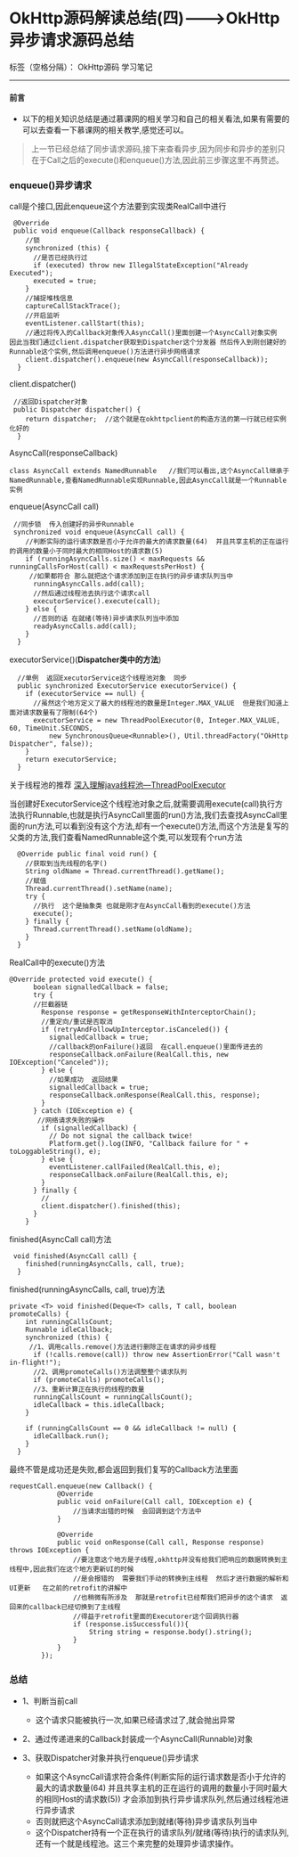 # OkHttp源码解读总结(四)--->OkHttp异步请求源码总结

标签（空格分隔）： OkHttp源码 学习笔记

---


#### 前言

* 以下的相关知识总结是通过慕课网的相关学习和自己的相关看法,如果有需要的可以去查看一下慕课网的相关教学,感觉还可以。

>上一节已经总结了同步请求源码,接下来查看异步,因为同步和异步的差别只在于Call之后的execute()和enqueue()方法,因此前三步骤这里不再赘述。

### enqueue()异步请求
call是个接口,因此enqueue这个方法要到实现类RealCall中进行
```
 @Override 
 public void enqueue(Callback responseCallback) {
    //锁
    synchronized (this) {
      //是否已经执行过  
      if (executed) throw new IllegalStateException("Already Executed");
      executed = true;
    }
    //捕捉堆栈信息
    captureCallStackTrace();
    //开启监听
    eventListener.callStart(this);
    //通过将传入的Callback对象传入AsyncCall()里面创建一个AsyncCall对象实例  因此当我们通过client.dispatcher获取到Dispatcher这个分发器 然后传入到刚创建好的Runnable这个实例,然后调用enqueue()方法进行异步网络请求
    client.dispatcher().enqueue(new AsyncCall(responseCallback));
  }
```
client.dispatcher()
```
 //返回Dispatcher对象
 public Dispatcher dispatcher() {
    return dispatcher;  //这个就是在okhttpclient的构造方法的第一行就已经实例化好的
  }
```
AsyncCall(responseCallback)
```
class AsyncCall extends NamedRunnable   //我们可以看出,这个AsyncCall继承于NamedRunnable,查看NamedRunnable实现Runnable,因此AsyncCall就是一个Runnable实例
```

enqueue(AsyncCall call)

```
 //同步锁  传入创建好的异步Runnable
 synchronized void enqueue(AsyncCall call) {
    //判断实际的运行请求数是否小于允许的最大的请求数量(64)  并且共享主机的正在运行的调用的数量小于同时最大的相同Host的请求数(5)
    if (runningAsyncCalls.size() < maxRequests && runningCallsForHost(call) < maxRequestsPerHost) {
     //如果都符合 那么就把这个请求添加到正在执行的异步请求队列当中
      runningAsyncCalls.add(call);
      //然后通过线程池去执行这个请求call
      executorService().execute(call);
    } else {
      //否则的话 在就绪(等待)异步请求队列当中添加
      readyAsyncCalls.add(call);
    }
  }
```

 executorService()(**Dispatcher类中的方法**)
 
```
  //单例  返回ExecutorService这个线程池对象  同步
  public synchronized ExecutorService executorService() {
    if (executorService == null) {
      //虽然这个地方定义了最大的线程池的数量是Integer.MAX_VALUE  但是我们知道上面对请求数量有了限制(64个)
      executorService = new ThreadPoolExecutor(0, Integer.MAX_VALUE, 60, TimeUnit.SECONDS,
          new SynchronousQueue<Runnable>(), Util.threadFactory("OkHttp Dispatcher", false));
    }
    return executorService;
  }
```
关于线程池的推荐
[深入理解java线程池—ThreadPoolExecutor][1]


当创建好ExecutorService这个线程池对象之后,就需要调用execute(call)执行方法执行Runnable,也就是执行AsyncCall里面的run()方法,我们去查找AsyncCall里面的run方法,可以看到没有这个方法,却有一个execute()方法,而这个方法是复写的父类的方法,我们查看NamedRunnable这个类,可以发现有个run方法
```
  @Override public final void run() {
    //获取到当先线程的名字()
    String oldName = Thread.currentThread().getName();
    //赋值
    Thread.currentThread().setName(name);
    try {
      //执行  这个是抽象类 也就是刚才在AsyncCall看到的execute()方法
      execute();
    } finally {
      Thread.currentThread().setName(oldName);
    }
  }
```
RealCall中的execute()方法
```
@Override protected void execute() {
      boolean signalledCallback = false;
      try {
      //拦截器链
        Response response = getResponseWithInterceptorChain();
        //重定向/重试是否取消
        if (retryAndFollowUpInterceptor.isCanceled()) {
          signalledCallback = true;
          //callback的onFailure()返回  在call.enqueue()里面传进去的
          responseCallback.onFailure(RealCall.this, new IOException("Canceled"));
        } else {
          //如果成功  返回结果
          signalledCallback = true;
          responseCallback.onResponse(RealCall.this, response);
        }
      } catch (IOException e) {
       //网络请求失败的操作
        if (signalledCallback) {
          // Do not signal the callback twice!
          Platform.get().log(INFO, "Callback failure for " + toLoggableString(), e);
        } else {
          eventListener.callFailed(RealCall.this, e);
          responseCallback.onFailure(RealCall.this, e);
        }
      } finally {
        //
        client.dispatcher().finished(this);
      }
    }
```
finished(AsyncCall call)方法
```
 void finished(AsyncCall call) {
    finished(runningAsyncCalls, call, true);
  }
```
finished(runningAsyncCalls, call, true)方法
```
private <T> void finished(Deque<T> calls, T call, boolean promoteCalls) {
    int runningCallsCount;
    Runnable idleCallback;
    synchronized (this) {
     //1、调用calls.remove()方法进行删除正在请求的异步线程
      if (!calls.remove(call)) throw new AssertionError("Call wasn't in-flight!");
      //2、调用promoteCalls()方法调整整个请求队列
      if (promoteCalls) promoteCalls();
      //3、重新计算正在执行的线程的数量
      runningCallsCount = runningCallsCount();
      idleCallback = this.idleCallback;
    }

    if (runningCallsCount == 0 && idleCallback != null) {
      idleCallback.run();
    }
  }
```
最终不管是成功还是失败,都会返回到我们复写的Callback方法里面
```
requestCall.enqueue(new Callback() {
            @Override
            public void onFailure(Call call, IOException e) {
                //当请求出错的时候  会回调到这个方法中
            }

            @Override
            public void onResponse(Call call, Response response) throws IOException {
                //要注意这个地方是子线程,okhttp并没有给我们把响应的数据转换到主线程中,因此我们在这个地方更新UI的时候
                //是会报错的  需要我们手动的转换到主线程  然后才进行数据的解析和UI更新   在之前的retrofit的讲解中
                //也稍微有所涉及  那就是retrofit已经帮我们把异步的这个请求  返回来的callback已经切换到了主线程
                //得益于retrofit里面的Executorer这个回调执行器
                if (response.isSuccessful()){
                    String string = response.body().string();
                }
            }
        });
```

### 总结
* 1、判断当前call
  * 这个请求只能被执行一次,如果已经请求过了,就会抛出异常
* 2、通过传递进来的Callback封装成一个AsyncCall(Runnable)对象
* 3、获取Dispatcher对象并执行enqueue()异步请求
    * 如果这个AsyncCall请求符合条件(判断实际的运行请求数是否小于允许的最大的请求数量(64)  并且共享主机的正在运行的调用的数量小于同时最大的相同Host的请求数(5))   才会添加到执行异步请求队列,然后通过线程池进行异步请求
    * 否则就把这个AsyncCall请求添加到就绪(等待)异步请求队列当中
    * 这个Dispatcher持有一个正在执行的请求队列/就绪(等待)执行的请求队列,还有一个就是线程池。这三个来完整的处理异步请求操作。
  


  [1]: http://www.jianshu.com/p/ade771d2c9c0
